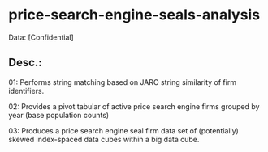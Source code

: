 # price-search-engine-seals-analysis
Data: [Confidential]

## Desc.:
01: Performs string matching based on JARO string similarity of firm identifiers.

02: Provides a pivot tabular of active price search engine firms grouped by year (base population counts)

03: Produces a price search engine seal firm data set of (potentially) skewed index-spaced data cubes within a big data cube.
